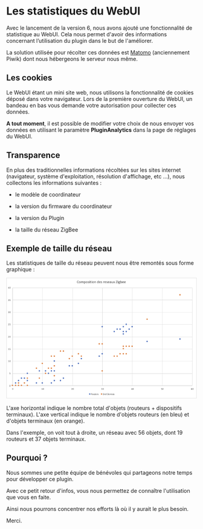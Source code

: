 # Les statistiques du WebUI

Avec le lancement de la version 6, nous avons ajouté une fonctionnalité de statistique au WebUI. Cela nous permet d'avoir des informations concernant l’utilisation du plugin dans le but de l'améliorer.

La solution utilisée pour récolter ces données est  [Matomo](https://fr.matomo.org) (anciennement Piwik) dont nous hébergeons le serveur nous même.


## Les cookies

Le WebUI étant un mini site web, nous utilisons la fonctionnalité de cookies déposé dans votre navigateur. Lors de la première ouverture du WebUI, un bandeau en bas vous demande votre autorisation pour collecter ces données.

**A tout moment**, il est possible de modifier votre choix de nous envoyer vos données en utilisant le paramètre __PluginAnalytics__ dans la page de réglages du WebUI.


## Transparence

En plus des traditionnelles informations récoltées sur les sites internet (navigateur, système d'exploitation, résolution d'affichage, etc ...), nous collectons les informations suivantes :

* le modèle de coordinateur

* la version du firmware du coordinateur

* la version du Plugin

* la taille du réseau ZigBee


## Exemple de taille du réseau

Les statistiques de taille du réseau peuvent nous être remontés sous forme graphique :

![Exemple réseau](Images/FR_Statistiques-reseau.png)

L'axe horizontal indique le nombre total d'objets (routeurs + dispositifs terminaux). L'axe vertical indique le nombre d'objets routeurs (en bleu) et d'objets terminaux (en orange).

Dans l'exemple, on voit tout à droite, un réseau avec 56 objets, dont 19 routeurs et 37 objets terminaux.


## Pourquoi ?

Nous sommes une petite équipe de bénévoles qui partageons notre temps pour développer ce plugin.

Avec ce petit retour d'infos, vous nous permettez de connaître l'utilisation que vous en faite.

Ainsi nous pourrons concentrer nos efforts là où il y aurait le plus besoin.

Merci.
